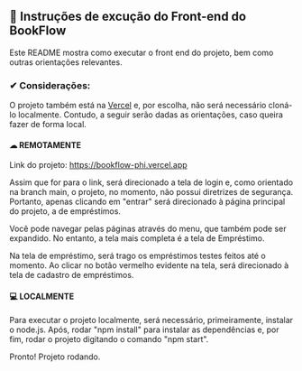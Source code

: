 ## 📝 Instruções de excução do Front-end do BookFlow

Este README mostra como executar o front end do projeto, bem como outras orientações relevantes.

### ✔ Considerações:

O projeto também está na [Vercel](https://vercel.com/) e, por escolha, não será necessário cloná-lo localmente. Contudo, a seguir serão dadas as orientações, caso queira fazer de forma local.


#### ☁ REMOTAMENTE

Link do projeto: https://bookflow-phi.vercel.app

Assim que for para o link, será direcionado a tela de login e, como orientado na branch main, o projeto, no momento, não possui diretrizes de segurança. Portanto, apenas clicando em "entrar" será direcionado à página principal do projeto, a de empréstimos.

Você pode navegar pelas páginas através do menu, que também pode ser expandido. No entanto, a tela mais completa é a tela de Empréstimo.

Na tela de empréstimo, será trago os empréstimos testes feitos até o momento. Ao clicar no botão vermelho evidente na tela, será direcionado à tela de cadastro de empréstimos.


#### 💻 LOCALMENTE

Para executar o projeto localmente, será necessário, primeiramente, instalar o node.js. Após, rodar "npm install" para instalar as dependências e, por fim, rodar o projeto digitando o comando "npm start".

Pronto! Projeto rodando.
